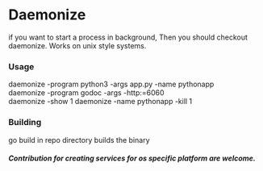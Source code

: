 #  Daemonize
if you want to start a process in  background, Then you should checkout daemonize. Works on unix style systems.  

###  Usage  
daemonize -program python3 -args app.py -name pythonapp  
daemonize -program godoc -args -http:=6060  
daemonize -show 1 
daemonize -name pythonapp  -kill 1 


###  Building  
go build in repo directory builds the binary

#####  Contribution for creating services for os specific platform are welcome.
